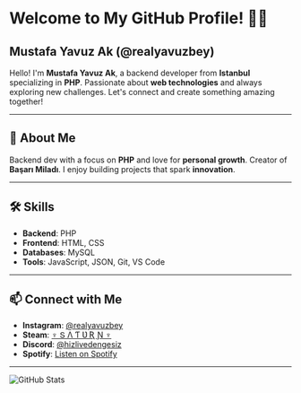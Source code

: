 # Welcome to My GitHub Profile! 👨‍💻

## Mustafa Yavuz Ak (@realyavuzbey)

Hello! I'm **Mustafa Yavuz Ak**, a backend developer from **Istanbul** specializing in **PHP**. Passionate about **web technologies** and always exploring new challenges. Let's connect and create something amazing together!

---

## 📜 About Me

Backend dev with a focus on **PHP** and love for **personal growth**. Creator of **Başarı Miladı**. I enjoy building projects that spark **innovation**.

---

## 🛠 Skills

- **Backend**: PHP  
- **Frontend**: HTML, CSS  
- **Databases**: MySQL  
- **Tools**: JavaScript, JSON, Git, VS Code

---

## 📫 Connect with Me

- **Instagram**: [@realyavuzbey](https://www.instagram.com/realyavuzbey)  
- **Steam**: [♆ Տ Λ Ƭ Ʋ Ʀ Ɲ ♆](https://steamcommunity.com/id/saturntheking)  
- **Discord**: [@hizlivedengesiz](https://discordapp.com/users/hizlivedengesiz)  
- **Spotify**: [Listen on Spotify](https://open.spotify.com/playlist/6x11UxMCht0JU1F9vvkrUG)

---

![GitHub Stats](https://github-readme-stats.vercel.app/api?username=realyavuzbey&show_icons=true&theme=dark)
